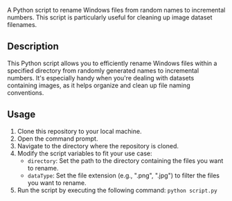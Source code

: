 A Python script to rename Windows files from random names to incremental numbers. This script is particularly useful for cleaning up image dataset filenames.

## Description

This Python script allows you to efficiently rename Windows files within a specified directory from randomly generated names to incremental numbers. It's especially handy when you're dealing with datasets containing images, as it helps organize and clean up file naming conventions.

## Usage

1. Clone this repository to your local machine.
2. Open the command prompt.
3. Navigate to the directory where the repository is cloned.
4. Modify the script variables to fit your use case:
   - `directory`: Set the path to the directory containing the files you want to rename.
   - `dataType`: Set the file extension (e.g., ".png", ".jpg") to filter the files you want to rename.
5. Run the script by executing the following command:
   `python script.py`